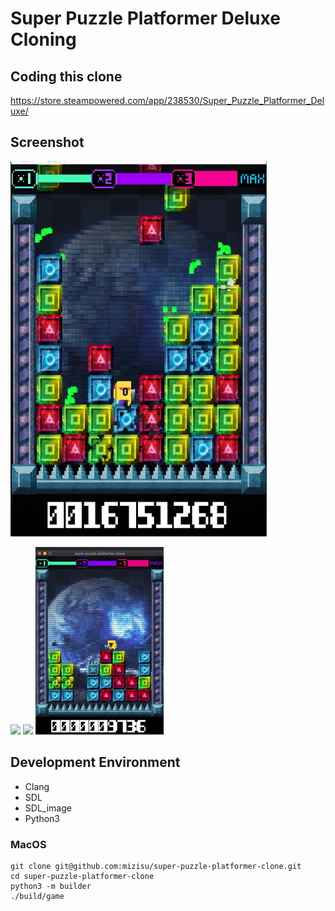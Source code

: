 # Super Puzzle Platformer Deluxe Cloning
## Coding this clone
https://store.steampowered.com/app/238530/Super_Puzzle_Platformer_Deluxe/

## Screenshot
<img src="./res/screenshot/img01.jpg" width="410px" height="600px" />

![](./res/screenshot/01.gif)
![](./res/screenshot/02.gif)
![](./res/screenshot/03.gif)

## Development Environment
- Clang
- SDL
- SDL_image
- Python3

### MacOS
```
git clone git@github.com:mizisu/super-puzzle-platformer-clone.git
cd super-puzzle-platformer-clone
python3 -m builder
./build/game
```
